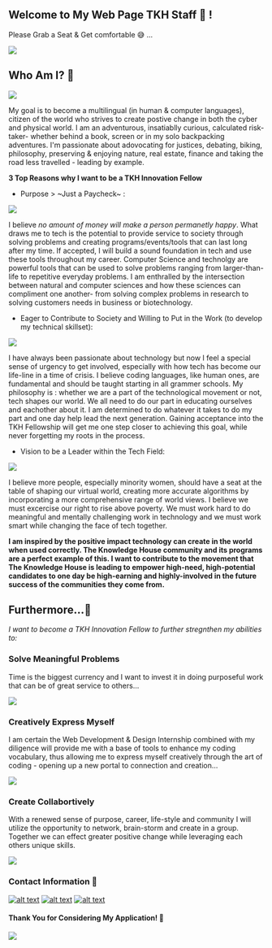 ## Welcome to My Web Page TKH Staff :hand_over_mouth: ! 

 Please Grab a Seat 
 & Get comfortable :sweat_smile: ...

![](popcorn.gif)

</div>

## Who Am I? :thinking:

![](tornado.jpeg)

My goal is to become a multilingual (in human & computer languages), citizen of the world who strives to create postive change in both the cyber and physical world. I am an adventurous, insatiablly curious, calculated risk-taker- whether behind a book, screen or in my solo backpacking adventures. I'm passionate about adovocating for justices, debating, biking, philosophy, preserving & enjoying nature, real estate, finance and taking the road less travelled - leading by example.

**3 Top Reasons why I want to be a TKH Innovation Fellow** 

* Purpose > ~Just a Paycheck~ :

![](DDmoneycry.gif) 

I believe *no amount of money will make a person permanetly happy*. What draws me to tech is the potential to provide service to society through solving problems and creating programs/events/tools that can last long after my time. If accepted, I will build a sound foundation in tech and use these tools throughout my career. Computer Science and technolgy are powerful tools that can be used to solve problems ranging from larger-than-life to repetitive everyday problems. I am enthralled by the intersection between natural and computer sciences and how these sciences can compliment one another- from solving complex problems in research to solving customers needs in business or biotechnology. 

 * Eager to Contribute to Society and Willing to Put in the Work (to develop my technical skillset):
 
 ![](codingvideogame.gif)

I have always been passionate about technology but now I feel a special sense of urgency to get involved, especially with how tech has become our life-line in a time of crisis. I believe coding languages, like human ones, are fundamental and should be taught starting in all grammer schools. My philosophy is : whether we are a part of the technological movement or not, tech shapes our world. We all need to do our part in educating ourselves and eachother about it. I am determined to do whatever it takes to do my part and one day help lead the next generation. Gaining acceptance into the TKH Fellowship will get me one step closer to achieving this goal, while never forgetting my roots in the process.

 * Vision to be a Leader within the Tech Field:

![](diversity%20in%20tech.png)

I believe more people, especially minority women, should have a seat at the table of shaping our virtual world, creating more accurate algorithms by incorporating a more comprehensive range of world views. I believe we must excercise our right to rise above poverty. We must work hard to do meaningful and mentally challenging work in technology and we must work smart while changing the face of tech together.

**I am inspired by the positive impact technology can create in the world when used correctly. The Knowledge House community and its programs are a perfect example of this. I want to contribute to the movement that The Knowledge House is leading to empower high-need, high-potential candidates to one day be high-earning and highly-involved in the future success of the communities they come from.**


## Furthermore...:speech_balloon:
_I want to become a TKH Innovation Fellow to further stregnthen my abilities to:_

###  Solve Meaningful Problems
 Time is the biggest currency and I want to invest it in doing purposeful work that can be of great service to others...

![](aha%20moment%20code.gif)

### Creatively Express Myself
I am certain the Web Development & Design Internship combined with my diligence will provide me with a base of tools to enhance my coding vocabulary, thus allowing me to express myself creatively through the art of coding - opening up a new portal to connection and creation...

![](portal%20cs.gif)

### Create Collabortively

With a renewed sense of purpose, career, life-style and community I will utilize the opportunity to network, brain-storm and create in a group. Together we can effect greater positive change while leveraging each others unique skills.

![](teamworkoffice.gif)

### Contact Information :love_letter:


[![alt text][2.1]][2]
[![alt text][3.1]][3]
[![alt text][6.1]][6]



[2.1]: http://i.imgur.com/P3YfQoD.png (facebook icon with padding)
[3.1]: http://i.imgur.com/yCsTjba.png (google plus icon with padding)
[6.1]: http://i.imgur.com/0o48UoR.png (github icon with padding)

<!-- links to your social media accounts -->
<!-- update these accordingly -->


[2]: http://www.facebook.com/BerryQ460
[3]: https://plus.google.com/+QuianaBerry
[6]: http://www.github.com/berryq460


#### Thank You for Considering My Application! :hugs:


![](gameover.gif)



